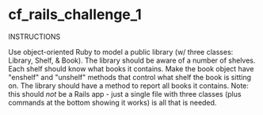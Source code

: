 cf_rails_challenge_1
====================
INSTRUCTIONS

Use object-oriented Ruby to model a public library (w/ three classes: Library, Shelf, & Book). The library should be aware of a number of shelves. Each shelf should know what books it contains. Make the book object have "enshelf" and "unshelf" methods that control what shelf the book is sitting on. The library should have a method to report all books it contains. Note: this should *not* be a Rails app - just a single file with three classes (plus commands at the bottom showing it works) is all that is needed.
